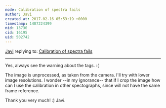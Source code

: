 ```yaml
---
node: Calibration of spectra fails
author: Javi
created_at: 2017-02-16 05:53:19 +0000
timestamp: 1487224399
nid: 13730
cid: 16195
uid: 502742
---
```




[Javi](../profile/Javi) replying to: [Calibration of spectra fails](../notes/Paul_P/11-29-2016/calibration-of-spectra-fails)

----
   Yes, always see the warning about the tags. :(    

   The image is unprocessed, as taken from the camera. I'll try with lower image resolutions.
   I wonder --in my ignorance-- that if I crop the image how can I use the calibration in other spectographs, since will not have the same frame reference. 

Thank you very much!  :)
Javi.

